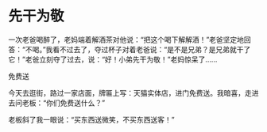 # 先干为敬

一次老爸喝醉了，老妈端着解酒茶对他说：“把这个喝下解解酒！”老爸坚定地回答：“不喝。”我看不过去了，夺过杯子对着老爸说：“是不是兄弟？是兄弟就干了它！”老爸立刻夺了过去，说：“好！小弟先干为敬！”老妈惊呆了…… 

免费送 

今天去逛街，路过一家店面，牌匾上写：天猫实体店，进门免费送。我暗喜，走进去问老板：“你们免费送什么？” 

老板斜了我一眼说：“买东西送微笑，不买东西送客！”